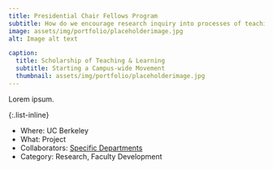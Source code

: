 ```yaml
---
title: Presidential Chair Fellows Program
subtitle: How do we encourage research inquiry into processes of teaching & learning?
image: assets/img/portfolio/placeholderimage.jpg
alt: Image alt text

caption:
  title: Scholarship of Teaching & Learning
  subtitle: Starting a Campus-wide Movement
  thumbnail: assets/img/portfolio/placeholderimage.jpg
---
```

Lorem ipsum.

{:.list-inline}
- Where: UC Berkeley
- What: Project
- Collaborators: [Specific Departments](https://teaching.berkeley.edu/programs/presidential-chair-fellows-grant-program)
- Category: Research, Faculty Development
